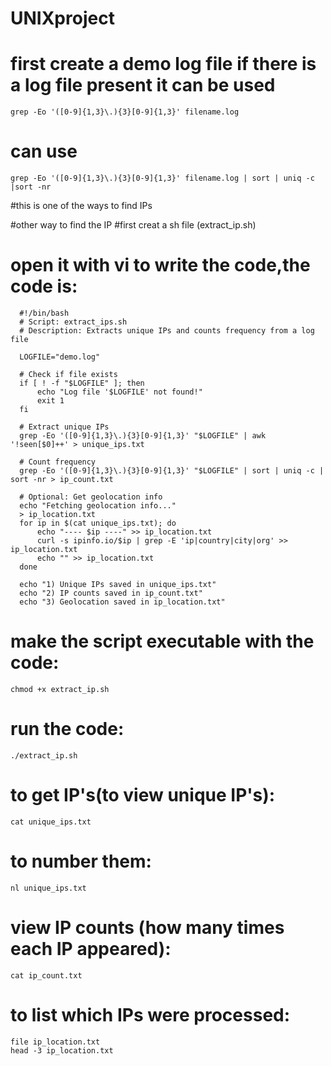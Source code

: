 # UNIXproject
# first create a demo log file if there is a log file present it can be used
    grep -Eo '([0-9]{1,3}\.){3}[0-9]{1,3}' filename.log 
# can use 
    grep -Eo '([0-9]{1,3}\.){3}[0-9]{1,3}' filename.log | sort | uniq -c |sort -nr
#this is one of the ways to find IPs




#other way to find the IP 
#first creat a sh file (extract_ip.sh)
# open it with vi to write the code,the code is:


      
      #!/bin/bash
      # Script: extract_ips.sh
      # Description: Extracts unique IPs and counts frequency from a log file
      
      LOGFILE="demo.log"
      
      # Check if file exists
      if [ ! -f "$LOGFILE" ]; then
          echo "Log file '$LOGFILE' not found!"
          exit 1
      fi
      
      # Extract unique IPs
      grep -Eo '([0-9]{1,3}\.){3}[0-9]{1,3}' "$LOGFILE" | awk '!seen[$0]++' > unique_ips.txt
      
      # Count frequency
      grep -Eo '([0-9]{1,3}\.){3}[0-9]{1,3}' "$LOGFILE" | sort | uniq -c | sort -nr > ip_count.txt
      
      # Optional: Get geolocation info
      echo "Fetching geolocation info..."
      > ip_location.txt
      for ip in $(cat unique_ips.txt); do
          echo "---- $ip ----" >> ip_location.txt
          curl -s ipinfo.io/$ip | grep -E 'ip|country|city|org' >> ip_location.txt
          echo "" >> ip_location.txt
      done
      
      echo "1) Unique IPs saved in unique_ips.txt"
      echo "2) IP counts saved in ip_count.txt"
      echo "3) Geolocation saved in ip_location.txt"
# make the script executable with the code:
    chmod +x extract_ip.sh
# run the code:
    ./extract_ip.sh

# to get IP's(to view unique IP's):
    cat unique_ips.txt
# to number them:
    nl unique_ips.txt
# view IP counts (how many times each IP appeared):
    cat ip_count.txt
# to list which IPs were processed:
    file ip_location.txt
    head -3 ip_location.txt


